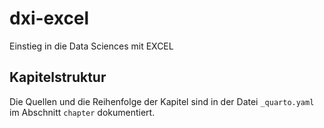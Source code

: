 # dxi-excel
Einstieg in die Data Sciences mit EXCEL


## Kapitelstruktur

Die Quellen und die Reihenfolge der Kapitel sind in der Datei `_quarto.yaml` im Abschnitt `chapter` dokumentiert. 
